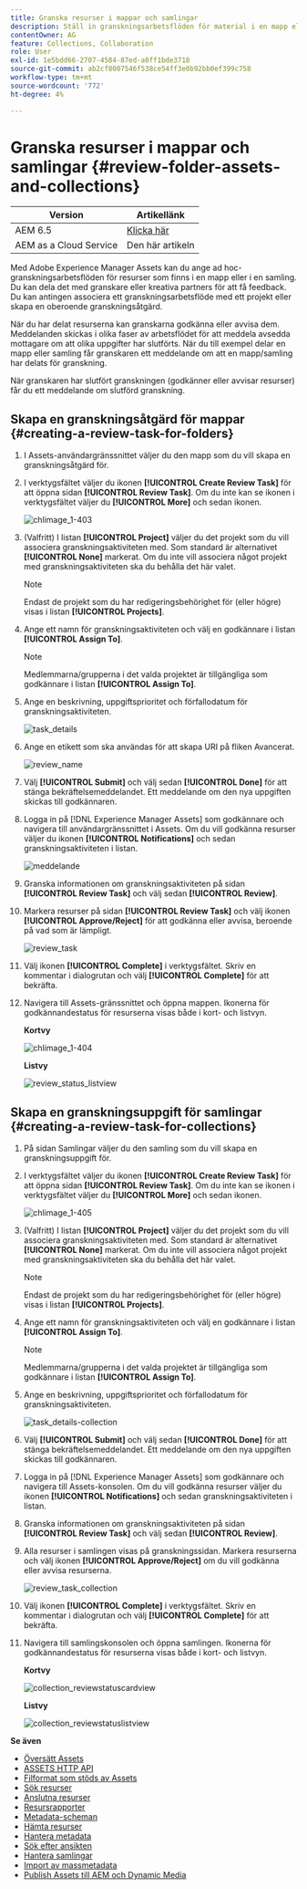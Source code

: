 ```yaml
---
title: Granska resurser i mappar och samlingar
description: Ställ in granskningsarbetsflöden för material i en mapp eller en samling och dela dem med granskare eller kreativa partners för att få feedback.
contentOwner: AG
feature: Collections, Collaboration
role: User
exl-id: 1e5bdd66-2707-4584-87ed-a0ff1bde3718
source-git-commit: ab2cf8007546f538ce54ff3e0b92bb0ef399c758
workflow-type: tm+mt
source-wordcount: '772'
ht-degree: 4%

---
```


# Granska resurser i mappar och samlingar {#review-folder-assets-and-collections}

| Version | Artikellänk |
| -------- | ---------------------------- |
| AEM 6.5 | [Klicka här](https://experienceleague.adobe.com/docs/experience-manager-65/assets/using/bulk-approval.html?lang=en) |
| AEM as a Cloud Service | Den här artikeln |

Med Adobe Experience Manager Assets kan du ange ad hoc-granskningsarbetsflöden för resurser som finns i en mapp eller i en samling. Du kan dela det med granskare eller kreativa partners för att få feedback. Du kan antingen associera ett granskningsarbetsflöde med ett projekt eller skapa en oberoende granskningsåtgärd.

När du har delat resurserna kan granskarna godkänna eller avvisa dem. Meddelanden skickas i olika faser av arbetsflödet för att meddela avsedda mottagare om att olika uppgifter har slutförts. När du till exempel delar en mapp eller samling får granskaren ett meddelande om att en mapp/samling har delats för granskning.

När granskaren har slutfört granskningen (godkänner eller avvisar resurser) får du ett meddelande om slutförd granskning.

## Skapa en granskningsåtgärd för mappar {#creating-a-review-task-for-folders}

1. I Assets-användargränssnittet väljer du den mapp som du vill skapa en granskningsåtgärd för.
1. I verktygsfältet väljer du ikonen **[!UICONTROL Create Review Task]** för att öppna sidan **[!UICONTROL Review Task]**. Om du inte kan se ikonen i verktygsfältet väljer du **[!UICONTROL More]** och sedan ikonen.

   ![chlimage_1-403](assets/chlimage_1-403.png)

1. (Valfritt) I listan **[!UICONTROL Project]** väljer du det projekt som du vill associera granskningsaktiviteten med. Som standard är alternativet **[!UICONTROL None]** markerat. Om du inte vill associera något projekt med granskningsaktiviteten ska du behålla det här valet.

   >[!NOTE]
   >
   >Endast de projekt som du har redigeringsbehörighet för (eller högre) visas i listan **[!UICONTROL Projects]**.

1. Ange ett namn för granskningsaktiviteten och välj en godkännare i listan **[!UICONTROL Assign To]**.

   >[!NOTE]
   >
   >Medlemmarna/grupperna i det valda projektet är tillgängliga som godkännare i listan **[!UICONTROL Assign To]**.

1. Ange en beskrivning, uppgiftsprioritet och förfallodatum för granskningsaktiviteten.

   ![task_details](assets/task_details.png)

1. Ange en etikett som ska användas för att skapa URI på fliken Avancerat.

   ![review_name](assets/review_name.png)

1. Välj **[!UICONTROL Submit]** och välj sedan **[!UICONTROL Done]** för att stänga bekräftelsemeddelandet. Ett meddelande om den nya uppgiften skickas till godkännaren.
1. Logga in på [!DNL Experience Manager Assets] som godkännare och navigera till användargränssnittet i Assets. Om du vill godkänna resurser väljer du ikonen **[!UICONTROL Notifications]** och sedan granskningsaktiviteten i listan.

   ![meddelande](assets/notification.png)

1. Granska informationen om granskningsaktiviteten på sidan **[!UICONTROL Review Task]** och välj sedan **[!UICONTROL Review]**.
1. Markera resurser på sidan **[!UICONTROL Review Task]** och välj ikonen **[!UICONTROL Approve/Reject]** för att godkänna eller avvisa, beroende på vad som är lämpligt.

   ![review_task](assets/review_task.png)

1. Välj ikonen **[!UICONTROL Complete]** i verktygsfältet. Skriv en kommentar i dialogrutan och välj **[!UICONTROL Complete]** för att bekräfta.
1. Navigera till Assets-gränssnittet och öppna mappen. Ikonerna för godkännandestatus för resurserna visas både i kort- och listvyn.

   **Kortvy**

   ![chlimage_1-404](assets/chlimage_1-404.png)

   **Listvy**

   ![review_status_listview](assets/review_status_listview.png)

## Skapa en granskningsuppgift för samlingar {#creating-a-review-task-for-collections}

1. På sidan Samlingar väljer du den samling som du vill skapa en granskningsuppgift för.
1. I verktygsfältet väljer du ikonen **[!UICONTROL Create Review Task]** för att öppna sidan **[!UICONTROL Review Task]**. Om du inte kan se ikonen i verktygsfältet väljer du **[!UICONTROL More]** och sedan ikonen.

   ![chlimage_1-405](assets/chlimage_1-405.png)

1. (Valfritt) I listan **[!UICONTROL Project]** väljer du det projekt som du vill associera granskningsaktiviteten med. Som standard är alternativet **[!UICONTROL None]** markerat. Om du inte vill associera något projekt med granskningsaktiviteten ska du behålla det här valet.

   >[!NOTE]
   >
   >Endast de projekt som du har redigeringsbehörighet för (eller högre) visas i listan **[!UICONTROL Projects]**.

1. Ange ett namn för granskningsaktiviteten och välj en godkännare i listan **[!UICONTROL Assign To]**.

   >[!NOTE]
   >
   >Medlemmarna/grupperna i det valda projektet är tillgängliga som godkännare i listan **[!UICONTROL Assign To]**.

1. Ange en beskrivning, uppgiftsprioritet och förfallodatum för granskningsaktiviteten.

   ![task_details-collection](assets/task_details-collection.png)

1. Välj **[!UICONTROL Submit]** och välj sedan **[!UICONTROL Done]** för att stänga bekräftelsemeddelandet. Ett meddelande om den nya uppgiften skickas till godkännaren.
1. Logga in på [!DNL Experience Manager Assets] som godkännare och navigera till Assets-konsolen. Om du vill godkänna resurser väljer du ikonen **[!UICONTROL Notifications]** och sedan granskningsaktiviteten i listan.
1. Granska informationen om granskningsaktiviteten på sidan **[!UICONTROL Review Task]** och välj sedan **[!UICONTROL Review]**.
1. Alla resurser i samlingen visas på granskningssidan. Markera resurserna och välj ikonen **[!UICONTROL Approve/Reject]** om du vill godkänna eller avvisa resurserna.

   ![review_task_collection](assets/review_task_collection.png)

1. Välj ikonen **[!UICONTROL Complete]** i verktygsfältet. Skriv en kommentar i dialogrutan och välj **[!UICONTROL Complete]** för att bekräfta.
1. Navigera till samlingskonsolen och öppna samlingen. Ikonerna för godkännandestatus för resurserna visas både i kort- och listvyn.

   **Kortvy**

   ![collection_reviewstatuscardview](assets/collection_reviewstatuscardview.png)

   **Listvy**

   ![collection_reviewstatuslistview](assets/collection_reviewstatuslistview.png)

**Se även**

* [Översätt Assets](translate-assets.md)
* [ASSETS HTTP API](mac-api-assets.md)
* [Filformat som stöds av Assets](file-format-support.md)
* [Sök resurser](search-assets.md)
* [Anslutna resurser](use-assets-across-connected-assets-instances.md)
* [Resursrapporter](asset-reports.md)
* [Metadata-scheman](metadata-schemas.md)
* [Hämta resurser](download-assets-from-aem.md)
* [Hantera metadata](manage-metadata.md)
* [Sök efter ansikten](search-facets.md)
* [Hantera samlingar](manage-collections.md)
* [Import av massmetadata](metadata-import-export.md)
* [Publish Assets till AEM och Dynamic Media](/help/assets/publish-assets-to-aem-and-dm.md)
